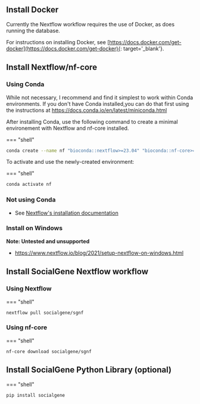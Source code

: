 ## Install Docker 

Currently the Nextflow workflow requires the use of Docker, as does running the database.

For instructions on installing Docker, see [https://docs.docker.com/get-docker](https://docs.docker.com/get-docker){: target='_blank'}.


## Install Nextflow/nf-core

### Using Conda

While not necessary, I recommend and find it simplest to work within Conda environments.
If you don't have Conda installed,you can do that first using the instructions at <a href="https://docs.conda.io/en/latest/miniconda.html" target="_blank">https://docs.conda.io/en/latest/miniconda.html</a>

After installing Conda, use the following command to create a minimal environement with Nextflow and nf-core installed. 

=== "shell"
```bash
conda create --name nf "bioconda::nextflow>=23.04" "bioconda::nf-core>=2.4"
```

To activate and use the newly-created environment:

=== "shell"
```bash
conda activate nf
```

### Not using Conda

- See <a href="https://www.nextflow.io/docs/latest/getstarted.html" target="_blank">Nextflow's installation documentation</a>

### Install on Windows

**Note: Untested and unsupported**

- <a href="https://www.nextflow.io/blog/2021/setup-nextflow-on-windows.html" target="_blank">https://www.nextflow.io/blog/2021/setup-nextflow-on-windows.html</a>

## Install SocialGene Nextflow workflow

### Using Nextflow

=== "shell"
```
nextflow pull socialgene/sgnf
```

### Using nf-core

=== "shell"
```
nf-core download socialgene/sgnf
```


## Install SocialGene Python Library (optional)

=== "shell"
```
pip install socialgene
```
